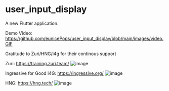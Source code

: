 # user_input_display

A new Flutter application.


Demo Video: https://github.com/eunicePops/user_input_display/blob/main/images/video.GIF

Gratitude to Zuri/HNG/i4g for their continous support

Zuri: https://training.zuri.team/
![image](https://user-images.githubusercontent.com/40694423/130002180-23bf38ee-0f28-4002-ab34-10c79799383c.png)




Ingressive for Good i4G: https://ingressive.org/
![image](https://user-images.githubusercontent.com/40694423/130002122-8b8c0130-fd32-4083-b04b-c8029f840b8e.png)







HNG: https://hng.tech/ 
![image](https://user-images.githubusercontent.com/40694423/130002046-617deec6-dd3c-44a7-bb87-752a8ea04ba2.png)
